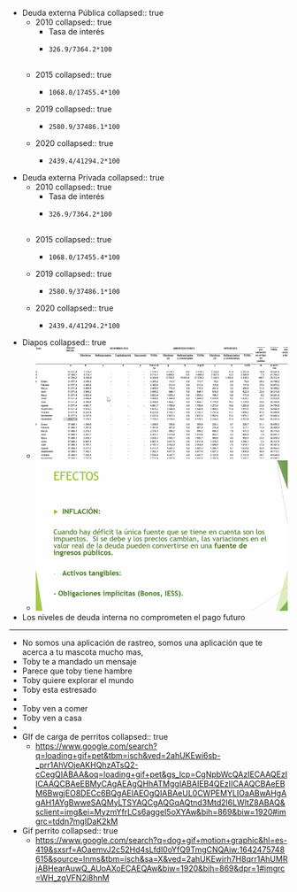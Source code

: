 - Deuda externa Pública
  collapsed:: true
	- 2010
	  collapsed:: true
		- Tasa de interés
		- ```calc
		  326.9/7364.2*100
		  
		  
		  ```
	- 2015
	  collapsed:: true
		- ```calc
		  1068.0/17455.4*100
		  ```
	- 2019
	  collapsed:: true
		- ```calc
		  2580.9/37486.1*100
		  ```
	- 2020
	  collapsed:: true
		- ```calc
		  2439.4/41294.2*100
		  
		  ```
- Deuda externa Privada
  collapsed:: true
	- 2010
	  collapsed:: true
		- Tasa de interés
		- ```calc
		  326.9/7364.2*100
		  
		  
		  ```
	- 2015
	  collapsed:: true
		- ```calc
		  1068.0/17455.4*100
		  ```
	- 2019
	  collapsed:: true
		- ```calc
		  2580.9/37486.1*100
		  ```
	- 2020
	  collapsed:: true
		- ```calc
		  2439.4/41294.2*100
		  
		  ```
- Diapos
  collapsed:: true
	- ![image.png](../assets/image_1642466710060_0.png)
	- ![image.png](../assets/image_1642468393485_0.png)
- Los niveles de deuda interna no comprometen el pago futuro
- ---
- No somos una aplicación de rastreo, somos una aplicación que te acerca a tu mascota mucho mas,
- Toby te a mandado un mensaje
- Parece que toby tiene hambre
- Toby quiere explorar el mundo
- Toby esta estresado
-
- Toby ven a comer
- Toby ven a casa
-
- GIf de carga de perritos
  collapsed:: true
	- https://www.google.com/search?q=loading+gif+pet&tbm=isch&ved=2ahUKEwi6sb-_prr1AhVOjeAKHQhzATsQ2-cCegQIABAA&oq=loading+gif+pet&gs_lcp=CgNpbWcQAzIECAAQEzIICAAQCBAeEBMyCAgAEAgQHhATMggIABAIEB4QEzIICAAQCBAeEBM6BwgjEO8DECc6BQgAEIAEOgQIABAeUL0CWPEMYLIOaABwAHgAgAH1AYgBwweSAQMyLTSYAQCgAQGqAQtnd3Mtd2l6LWltZ8ABAQ&sclient=img&ei=MyzmYfrLCs6aggeI5oXYAw&bih=869&biw=1920#imgrc=tddn7mgIDaK2kM
- Gif perrito
  collapsed:: true
	- https://www.google.com/search?q=dog+gif+motion+graphic&hl=es-419&sxsrf=AOaemvJ2c52Hd4sLfdl0oYfQ9TmgCNQAiw:1642475748615&source=lnms&tbm=isch&sa=X&ved=2ahUKEwjrh7H8qrr1AhUMRjABHearAuwQ_AUoAXoECAEQAw&biw=1920&bih=869&dpr=1#imgrc=WH_zgVFN2i8hnM
